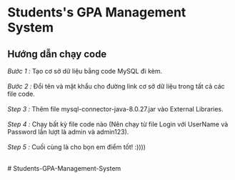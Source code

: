 # Students's GPA Management System

## Hướng dẫn chạy code

*Bước 1 :* Tạo cơ sở dữ liệu bằng code MySQL đi kèm.<br><br>
*Bước 2 :* Đổi tên và mật khẩu cho đường link cơ sở dữ liệu trong tất cả các file code.<br><br>
*Step 3 :* Thêm file mysql-connector-java-8.0.27.jar vào External Libraries.<br><br>
*Step 4 :* Chạy bất kỳ file code nào (Nên chạy từ file Login với UserName và Password lần lượt là admin và admin123).<br><br> 
*Step 5 :* Cuối cùng là cho bọn em điểm tốt! :))))<br><br>



#   S t u d e n t s - G P A - M a n a g e m e n t - S y s t e m  
 